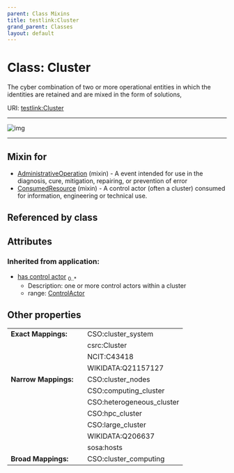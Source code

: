 ```yaml
---
parent: Class Mixins
title: testlink:Cluster
grand_parent: Classes
layout: default
---
```


# Class: Cluster


The cyber combination of two or more operational entities in which the identities are retained and are mixed in the form of solutions,

URI: [testlink:Cluster](https://w3id.org/testlink/vocab/Cluster)


---

![img](http://yuml.me/diagram/nofunky;dir:TB/class/[ControlActor],[ControlActor]%3Chas%20control%20actor%200..%2A-%20[Cluster],[ConsumedResource]uses%20-.-%3E[Cluster],[AdministrativeOperation]uses%20-.-%3E[Cluster],[ConsumedResource],[AdministrativeOperation])

---


## Mixin for

 * [AdministrativeOperation](AdministrativeOperation.md) (mixin)  - A event intended for use in the diagnosis, cure, mitigation, repairing, or prevention of error
 * [ConsumedResource](ConsumedResource.md) (mixin)  - A control actor (often a cluster) consumed for information, engineering or technical use.

## Referenced by class


## Attributes


### Inherited from application:

 * [has control actor](has_control_actor.md)  <sub>0..*</sub>
    * Description: one or more control actors within a cluster
    * range: [ControlActor](ControlActor.md)

## Other properties

|  |  |  |
| --- | --- | --- |
| **Exact Mappings:** | | CSO:cluster_system |
|  | | csrc:Cluster |
|  | | NCIT:C43418 |
|  | | WIKIDATA:Q21157127 |
| **Narrow Mappings:** | | CSO:cluster_nodes |
|  | | CSO:computing_cluster |
|  | | CSO:heterogeneous_cluster |
|  | | CSO:hpc_cluster |
|  | | CSO:large_cluster |
|  | | WIKIDATA:Q206637 |
|  | | sosa:hosts |
| **Broad Mappings:** | | CSO:cluster_computing |

